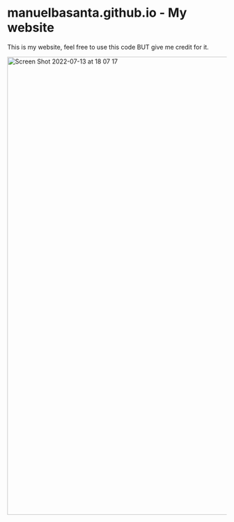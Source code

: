 # manuelbasanta.github.io - My website

This is my website, feel free to use this code BUT give me credit for it.

<img width="1050" alt="Screen Shot 2022-07-13 at 18 07 17" src="https://user-images.githubusercontent.com/26985597/178836690-00a7f8c5-2630-4660-9a55-ac4352463c67.png">
